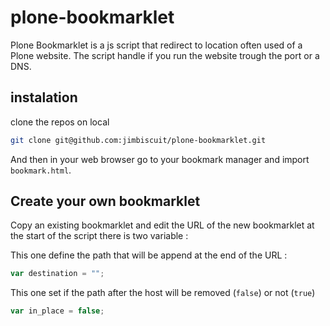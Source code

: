 # plone-bookmarklet

Plone Bookmarklet is a js script that redirect to location often used of a Plone website. The script handle if you run the website trough the port or a DNS.

## instalation

clone the repos on local

```bash
git clone git@github.com:jimbiscuit/plone-bookmarklet.git
```

And then in your web browser go to your bookmark manager and import ```bookmark.html```.

## Create your own bookmarklet

Copy an existing bookmarklet and edit the URL of the new bookmarklet at the start of the script there is two variable :

This one define the path that will be append at the end of the URL :
```javascript
var destination = "";
```
This one set if the path after the host will be removed (```false```) or not (```true```)

```javascript
var in_place = false;
```
